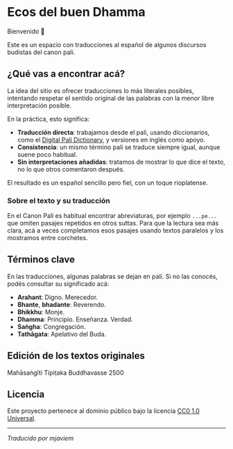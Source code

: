 # Ecos del buen Dhamma

Bienvenido 🌿

Este es un espacio con traducciones al español de algunos discursos budistas del canon pali.

## ¿Qué vas a encontrar acá?

La idea del sitio es ofrecer traducciones lo más literales posibles, intentando respetar el sentido original de las palabras con la menor libre interpretación posible.

En la práctica, esto significa:

- **Traducción directa**: trabajamos desde el pali, usando diccionarios, como el [Digital Pali Dictionary](https://dpdict.net/), y versiones en inglés como apoyo.
- **Consistencia**: un mismo término pali se traduce siempre igual, aunque suene poco habitual.
- **Sin interpretaciones añadidas**: tratamos de mostrar lo que dice el texto, no lo que otros comentaron después.

El resultado es un español sencillo pero fiel, con un toque rioplatense.

### Sobre el texto y su traducción

En el Canon Pali es habitual encontrar abreviaturas, por ejemplo `...pe...` que omiten pasajes repetidos en otros suttas. Para que la lectura sea más clara, acá a veces completamos esos pasajes usando textos paralelos y los mostramos entre corchetes.

## Términos clave

En las traducciones, algunas palabras se dejan en pali. Si no las conocés, podés consultar su significado acá:

- **Arahant**: Digno. Merecedor.
- **Bhante**, **bhadante**: Reverendo.
- **Bhikkhu**: Monje.
- **Dhamma**: Principio. Enseñanza. Verdad.
- **Saṅgha**: Congregación.
- **Tathāgata**: Apelativo del Buda.

## Edición de los textos originales

Mahāsaṅgīti Tipiṭaka Buddhavasse 2500

## Licencia
Este proyecto pertenece al dominio público bajo la licencia [CC0 1.0 Universal](https://github.com/mjaviem/suttas-spanish/blob/main/LICENSE).

---

*Traducido por mjaviem*